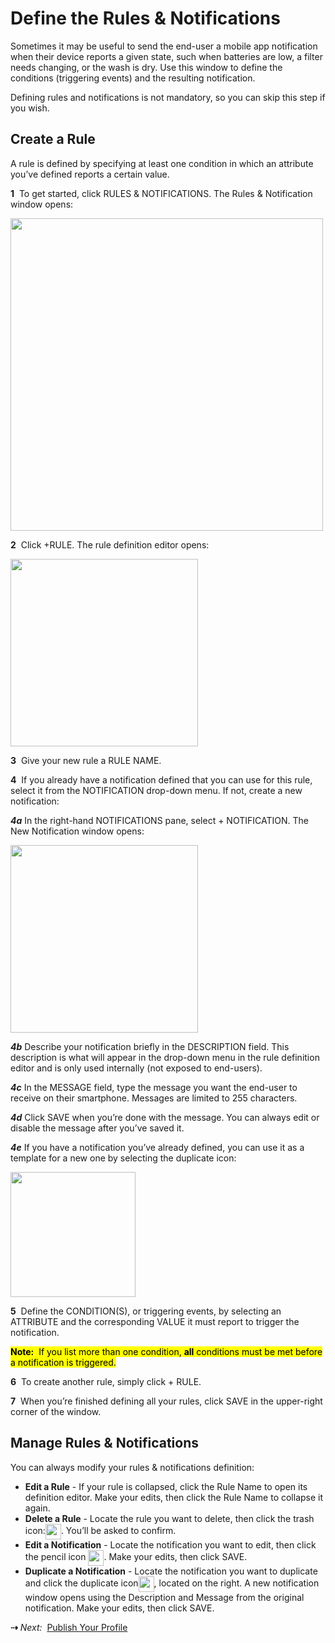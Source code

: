 # Define the Rules & Notifications

Sometimes it may be useful to send the end-user a mobile app notification when their device reports a given state, such when batteries are low, a filter needs changing, or the wash is dry. Use this window to define the conditions (triggering events) and the resulting notification.

Defining rules and notifications is not mandatory, so you can skip this step if you wish.

## Create a Rule

A rule is defined by specifying at least one condition in which an attribute you’ve defined reports a certain value.

**1**&nbsp;&nbsp;To get started, click RULES & NOTIFICATIONS. The Rules & Notification window opens:

<img src="../img/Rules-Notifications.png" width="500" style="vertical-align:middle;margin:0px 0px;border:none">
   
**2**&nbsp;&nbsp;Click +RULE. The rule definition editor opens:

<img src="../img/NewRule.png" width="300" style="vertical-align:middle;margin:0px 0px;border:none">

**3**&nbsp;&nbsp;Give your new rule a RULE NAME.

**4**&nbsp;&nbsp;If you already have a notification defined that you can use for this rule, select it from the NOTIFICATION drop-down menu. If not, create a new notification:

***4a*** In the right-hand NOTIFICATIONS pane, select + NOTIFICATION. The New Notification window opens:

<img src="../img/NewNotification.png" width="300" style="vertical-align:middle;margin:0px 0px;border:none">

***4b*** Describe your notification briefly in the DESCRIPTION field. This description is what will appear in the drop-down menu in the rule definition editor and is only used internally (not exposed to end-users).

***4c*** In the MESSAGE field, type the message you want the end-user to receive on their smartphone. Messages are limited to 255 characters.

***4d*** Click SAVE when you’re done with the message. You can always edit or disable the message after you’ve saved it.

***4e*** If you have a notification you’ve already defined, you can use it as a template for a new one by selecting the duplicate icon:

<img src="../img/DupNotification.png" width="200" style="vertical-align:middle;margin:0px 0px;border:none">

**5**&nbsp;&nbsp;Define the CONDITION(S), or triggering events, by selecting an ATTRIBUTE and the corresponding VALUE it must report to trigger the notification.

<mark>**Note:**&nbsp; If you list more than one condition, **all** conditions must be met before a notification is triggered.</mark>

**6**&nbsp;&nbsp;To create another rule, simply click + RULE.

**7**&nbsp;&nbsp;When you’re finished defining all your rules, click SAVE in the upper-right corner of the window.

## Manage Rules & Notifications

You can always modify your rules & notifications definition:
<ul>
<li>
<strong>Edit a Rule</strong> - If your rule is collapsed, click the Rule Name to open its definition editor. Make your edits, then click the Rule Name to collapse it again.
</li><li>
<strong>Delete a Rule</strong> - Locate the rule you want to delete, then click the trash icon:<img src="../img/TrashIconWhite.png" width="25" style="vertical-align:middle;margin:0px 0px;border:none">. You’ll be asked to confirm.
</li><li>
<strong>Edit a Notification</strong> - Locate the notification you want to edit, then click the pencil icon <img src="../img/PencilIconWhite.png" width="25" style="vertical-align:middle;margin:0px 0px;border:none">. Make your edits, then click SAVE.
</li><li>
<strong>Duplicate a Notification</strong> - Locate the notification you want to duplicate and click the duplicate icon<img src="../img/DupIcon.png" width="25" style="vertical-align:middle;margin:0px 0px;border:none">, located on the right. A new notification window opens using the Description and Message from the original notification. Make your edits, then click SAVE.
</li></ul>


 **&#8674;** *Next:*&nbsp;&nbsp;[Publish Your Profile](../Publish)